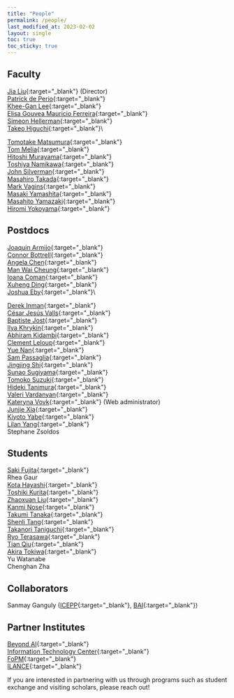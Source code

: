 ```yaml
---
title: "People"
permalink: /people/
last_modified_at: 2023-02-02
layout: single
toc: true
toc_sticky: true
---
```


## Faculty

[Jia Liu](https://liuxx479.github.io/){:target="_blank"} (Director)\
[Patrick de Perio](https://db.ipmu.jp/member/personal/2843en.html){:target="_blank"}\
[Khee-Gan Lee](https://www.kglee.me/){:target="_blank"}\
[Elisa Gouvea Mauricio Ferreira](https://www.elisagmferreira.com){:target="_blank"}\
[Simeon Hellerman](https://db.ipmu.jp/member/personal/154en.html){:target="_blank"}\
[Takeo Higuchi](https://db.ipmu.jp/member/personal/2440en.html){:target="_blank"}\
<!-- [Yukari Ito](https://db.ipmu.jp/member/personal/5393en.html){:target="_blank"}\ -->
[Tomotake Matsumura](https://db.ipmu.jp/member/personal/2196en.html){:target="_blank"}\
[Tom Melia](https://db.ipmu.jp/member/personal/2727en.html){:target="_blank"}\
[Hitoshi Murayama](http://hitoshi.berkeley.edu){:target="_blank"}\
[Toshiya Namikawa](https://db.ipmu.jp/member/personal/1857en.html){:target="_blank"}\
[John Silverman](https://db.ipmu.jp/member/personal/594en.html){:target="_blank"}\
[Masahiro Takada](https://db.ipmu.jp/member/personal/698en.html){:target="_blank"}\
[Mark Vagins](https://db.ipmu.jp/member/personal/27en.html){:target="_blank"}\
[Masaki Yamashita](https://db.ipmu.jp/member/personal/55en.html){:target="_blank"}\
[Masahito Yamazaki](https://member.ipmu.jp/masahito.yamazaki/index.shtml){:target="_blank"}\
[Hiromi Yokoyama](https://member.ipmu.jp/hiromi.yokoyama/en/index.html){:target="_blank"}

## Postdocs

[Joaquin Armijo](https://jarmijotorres.github.io/Joaquin.Armijo.Torres/){:target="_blank"}\
[Connor Bottrell](https://db.ipmu.jp/member/personal/6785en.html){:target="_blank"}\
[Angela Chen](https://db.ipmu.jp/member/personal/6860en.html){:target="_blank"}\
[Man Wai Cheung](https://db.ipmu.jp/member/personal/7026en.html){:target="_blank"}\
[Ioana Coman](https://db.ipmu.jp/member/personal/7042en.html){:target="_blank"}\
[Xuheng Ding](https://dartoon.github.io/){:target="_blank"}\
[Joshua Eby](https://db.ipmu.jp/member/personal/6779en.html){:target="_blank"}\
<!-- [Alessandro Granelli](https://www.unibo.it/sitoweb/alessandro.granelli/en){:target="_blank"}\ -->
<!-- Shunichi Horigome -->
[Derek Inman](https://db.ipmu.jp/member/personal/6780en.html){:target="_blank"}\
[César Jesús Valls](https://db.ipmu.jp/member/personal/7014en.html){:target="_blank"}\
[Baptiste Jost](https://db.ipmu.jp/member/personal/7119en.html){:target="_blank"}\
[Ilya Khrykin](https://ikhrykin.github.io/){:target="_blank"}\
[Abhiram Kidambi](https://abhirammk.github.io/){:target="_blank"}\
[Clement Leloup](https://db.ipmu.jp/member/personal/7013en.html){:target="_blank"}\
[Yue Nan](https://db.ipmu.jp/member/personal/6892en.html){:target="_blank"}\
[Sam Passaglia](passaglia.jp){:target="_blank"}\
[Jingjing Shi](https://www.jshiastro.com/home){:target="_blank"}\
[Sunao Sugiyama](https://cosmo-sunao.webnode.jp){:target="_blank"}\
[Tomoko Suzuki](https://sites.google.com/view/tlsuzuki/home){:target="_blank"}\
[Hideki Tanimura](https://member.ipmu.jp/hideki.tanimura/index.htm){:target="_blank"}\
[Valeri Vardanyan](https://inspirehep.net/authors/1353608?ui-citation-summary=true){:target="_blank"}\
[Kateryna Vovk](https://db.ipmu.jp/member/personal/7085en.html){:target="_blank"} (Web administrator)\
[Junjie Xia](https://db.ipmu.jp/member/personal/7035en.html){:target="_blank"}\
[Kiyoto Yabe](https://db.ipmu.jp/member/personal/4354en.html){:target="_blank"}\
[Lilan Yang](https://db.ipmu.jp/member/personal/6862en.html){:target="_blank"}\
Stephane Zsoldos

## Students

[Saki Fujita](https://www.chiplearning.net/){:target="_blank"}\
Rhea Gaur\
[Kota Hayashi](https://db.ipmu.jp/member/personal/6900en.html){:target="_blank"}\
[Toshiki Kurita](https://db.ipmu.jp/member/personal/5730en.html){:target="_blank"}\
[Zhaoxuan Liu](https://db.ipmu.jp/member/personal/6838en.html){:target="_blank"}\
[Kanmi Nose](https://db.ipmu.jp/member/personal/6901en.html){:target="_blank"}\
[Takumi Tanaka](https://sites.google.com/view/tanakatakumi){:target="_blank"}\
[Shenli Tang](https://db.ipmu.jp/member/personal/6029en.html){:target="_blank"}\
[Takanori Taniguchi](https://db.ipmu.jp/member/personal/6537en.html){:target="_blank"}\
[Ryo Terasawa](https://db.ipmu.jp/member/personal/6801en.html){:target="_blank"}\
[Tian Qiu](https://db.ipmu.jp/member/personal/5938en.html){:target="_blank"}\
[Akira Tokiwa](https://db.ipmu.jp/member/personal/6538en.html){:target="_blank"}\
Yu Watanabe\
Chenghan Zha


## Collaborators

Sanmay Ganguly ([ICEPP](http://www.icepp.s.u-tokyo.ac.jp/en/index.html){:target="_blank"}, [BAI](https://beyondai.jp/?lang=en){:target="_blank"})

## Partner Institutes

[Beyond AI](https://beyondai.jp/?lang=en){:target="_blank"}\
[Information Technology Center](https://www.itc.u-tokyo.ac.jp/en/){:target="_blank"}\
[FoPM](https://www.s.u-tokyo.ac.jp/en/FoPM/){:target="_blank"}\
[ILANCE](https://ilance.cnrs.fr/){:target="_blank"} 

If you are interested in partnering with us through programs such as student exchange and visiting scholars, please reach out! 
